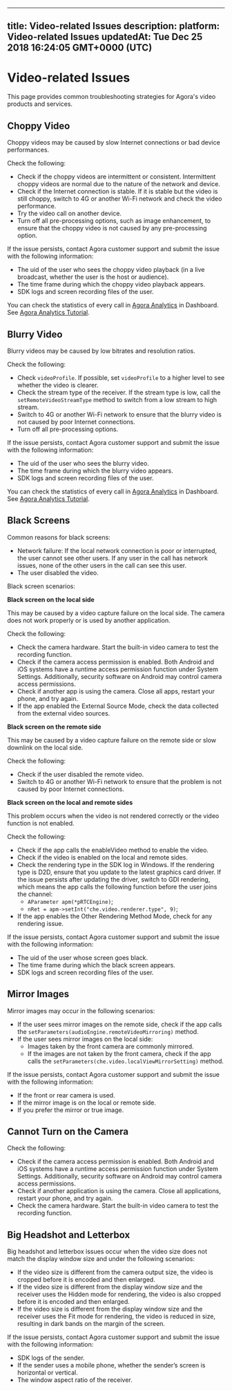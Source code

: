 
---
title: Video-related Issues
description: 
platform: Video-related Issues
updatedAt: Tue Dec 25 2018 16:24:05 GMT+0000 (UTC)
---
# Video-related Issues
This page provides common troubleshooting strategies for Agora's video products and services.

## Choppy Video

Choppy videos may be caused by slow Internet connections or bad device performances. 

Check the following:
* Check if the choppy videos are intermittent or consistent. Intermittent choppy videos are normal due to the nature of the network and device.
* Check if the Internet connection is stable. If it is stable but the video is still choppy, switch to 4G or another Wi-Fi network and check the video performance.
* Try the video call on another device.
* Turn off all pre-processing options, such as image enhancement, to ensure that the choppy video is not caused by any pre-processing option.

If the issue persists, contact Agora customer support and submit the issue with the following information:
* The uid of the user who sees the choppy video playback (in a live broadcast, whether the user is the host or audience).
* The time frame during which the choppy video playback appears.
* SDK logs and screen recording files of the user.

You can check the statistics of every call in [Agora Analytics](https://dashboard.agora.io/analytics/call/search) in Dashboard. See [Agora Analytics Tutorial](https://dashboard.agora.io/analytics/call/tutorial?_ga=2.197716463.1125435494.1542623251-764614247.1539586349).

## Blurry Video

Blurry videos may be caused by low bitrates and resolution ratios. 

Check the following:
* Check `videoProfile`. If possible, set `videoProfile` to a higher level to see whether the video is clearer.
* Check the stream type of the receiver. If the stream type is low, call the `setRemoteVideoStreamType` method to switch from a low stream to high stream.
* Switch to 4G or another Wi-Fi network to ensure that the blurry video is not caused by poor Internet connections.
* Turn off all pre-processing options.

If the issue persists, contact Agora customer support and submit the issue with the following information:
* The uid of the user who sees the blurry video.
* The time frame during which the blurry video appears.
* SDK logs and screen recording files of the user.

You can check the statistics of every call in [Agora Analytics](https://dashboard.agora.io/analytics/call/search) in Dashboard. See [Agora Analytics Tutorial](https://dashboard.agora.io/analytics/call/tutorial?_ga=2.197716463.1125435494.1542623251-764614247.1539586349).

## Black Screens

Common reasons for black screens:
* Network failure: If the local network connection is poor or interrupted, the user cannot see other users. If any user in the call has network issues, none of the other users in the call can see this user.
* The user disabled the video. 

Black screen scenarios:

**Black screen on the local side**

This may be caused by a video capture failure on the local side. The camera does not work properly or is used by another application.

Check the following:
* Check the camera hardware. Start the built-in video camera to test the recording function.
* Check if the camera access permission is enabled. Both Android and iOS systems have a runtime access permission function under System Settings. Additionally, security software on Android may control camera access permissions.
* Check if another app is using the camera. Close all apps, restart your phone, and try again.
* If the app enabled the External Source Mode, check the data collected from the external video sources.

**Black screen on the remote side**

This may be caused by a video capture failure on the remote side or slow downlink on the local side.

Check the following:

* Check if the user disabled the remote video.
* Switch to 4G or another Wi-Fi network to ensure that the problem is not caused by poor Internet connections.

**Black screen on the local and remote sides**

This problem occurs when the video is not rendered correctly or the video function is not enabled.

Check the following:
* Check if the app calls the enableVideo method to enable the video.
* Check if the video is enabled on the local and remote sides.
* Check the rendering type in the SDK log in Windows. If the rendering type is D2D, ensure that you update to the latest graphics card driver. If the issue persists after updating the driver, switch to GDI rendering, which means the app calls the following function before the user joins the channel:
	* `AParameter apm(*pRTCEngine)`;
	* `nRet = apm->setInt("che.video.renderer.type", 9)`;
* If the app enables the Other Rendering Method Mode, check for any rendering issue.

If the issue persists, contact Agora customer support and submit the issue with the following information:
* The uid of the user whose screen goes black.
* The time frame during which the black screen appears.
* SDK logs and screen recording files of the user.

## Mirror Images
Mirror images may occur in the following scenarios:

* If the user sees mirror images on the remote side, check if the app calls the `setParameters(audioEngine.remoteVideoMirroring)` method.
* If the user sees mirror images on the local side:
	* Images taken by the front camera are commonly mirrored.
	* If the images are not taken by the front camera, check if the app calls the `setParameters(che.video.localViewMirrorSetting)` method.

If the issue persists, contact Agora customer support and submit the issue with the following information:
* If the front or rear camera is used.
* If the mirror image is on the local or remote side.
* If you prefer the mirror or true image.

## Cannot Turn on the Camera
Check the following:
* Check if the camera access permission is enabled. Both Android and iOS systems have a runtime access permission function under System Settings. Additionally, security software on Android may control camera access permissions.
* Check if another application is using the camera. Close all applications, restart your phone, and try again.
* Check the camera hardware. Start the built-in video camera to test the recording function.

## Big Headshot and Letterbox
Big headshot and letterbox issues occur when the video size does not match the display window size and under the following scenarios:

* If the video size is different from the camera output size, the video is cropped before it is encoded and then enlarged.
* If the video size is different from the display window size and the receiver uses the Hidden mode for rendering, the video is also cropped before it is encoded and then enlarged.
* If the video size is different from the display window size and the receiver uses the Fit mode for rendering, the video is reduced in size, resulting in dark bands on the margin of the screen.

If the issue persists, contact Agora customer support and submit the issue with the following information:

* SDK logs of the sender.
* If the sender uses a mobile phone, whether the sender’s screen is horizontal or vertical.
* The window aspect ratio of the receiver.



